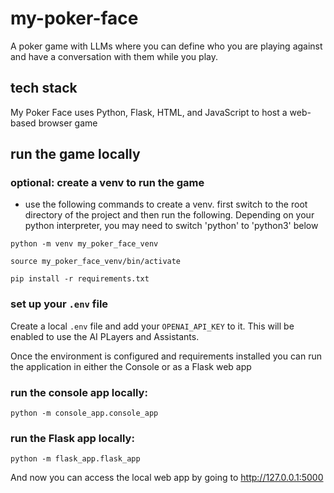 # my-poker-face
A poker game with LLMs where you can define who you are playing against 
and have a conversation with them while you play.

## tech stack
My Poker Face uses Python, Flask, HTML, and JavaScript to host a web-based
browser game

## run the game locally
### optional: create a venv to run the game

- use the following commands to create a venv. first switch to the root 
directory of the project and then run the following. Depending on your 
python interpreter, you may need to switch 'python' to 'python3' below

`python -m venv my_poker_face_venv`

`source my_poker_face_venv/bin/activate`

`pip install -r requirements.txt`

### set up your `.env` file
Create a local `.env` file and add your `OPENAI_API_KEY` to it. 
This will be enabled to use the AI PLayers and Assistants.

Once the environment is configured and requirements installed you can run the application in either the Console or as a Flask web app

### run the console app locally:

`python -m console_app.console_app`

### run the Flask app locally:

`python -m flask_app.flask_app`

And now you can access the local web app by going to http://127.0.0.1:5000
